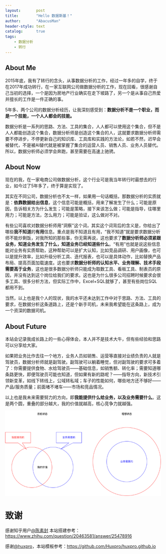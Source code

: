 ```yaml
---
layout:       post
title:        "Hello 数据斯基！"
author:       "AbacusMan"
header-style: text
catalog:      true
tags:
    - 数据分析
    - 转行
---
```

## About Me

2015年底，我有了转行的念头，从事数据分析的工作，经过一年多的自学，终于在2017年成功转行，在一家互联网公司做数据分析的工作，现在回看，很感谢自己当初的选择，一个是因为房地产行业确实在走下坡路了，另一个是从事自己热爱并擅长的工作是一件正确的事。

5年多、两个公司的数据分析经历，让我深刻感受到：**数据分析不是一个职业，而是一个技能，一个人人都会的技能。**

数据分析是一系列的思路、方法、工具的集合，人人都可以使用这个集合，但不是人人都能创造这个集合，数据分析师是创造这个集合的人，这就要求数据分析师需要不停进步，不停更新自己的知识库、工具库和实践的方法论，如若不然，迟早会被替代，不是被AI替代就是被掌握了集合的运营人员、销售人员、业务人员替代。所以，数据分析师必须学会奔跑，甚至需要在高速上驰骋。

## About Now

现在的我，在一家电商公司做数据分析，这个行业可是我当年转行时最想去的行业，如今过了5年多了，终于算是实现了。

其实在不同公司，数据分析也不太一样，如果用一句话概括，那数据分析的实质就是：**依靠数据给出信息**，这个信息可能是概括，用来了解发生了什么；可能是原因，告诉相关方为什么发生；可能是策略，接下来该怎么做；可能是指导，往哪里用力；可能是方法，怎么用力；可能是验证，这么做对不对。

有些公司喜欢对数据分析师用“洞察"这个词，其实这个词背后的含义是，你给出了哪些**我不知道**的**有用**信息。重点是我不知道且有用，“我不知道”就是要求数据分析师不能炒剩饭，对我所知的那些事，你无需再说，这也要求了**数据分析师必须紧跟业务，知道业务发生了什么，知道业务已经知道些什么**。“有用”也就是说这些信息能对业务有实质帮助，这种帮助可以是扩大认知，比如竞品调研、用户画像，也可以是提升效率，比如升级分析工具、迭代报表，也可以是具体动作，比如替换产品布局、提高页面加载速度。这也要求**数据分析师的认知水平、业务理解、技术手段需要高于业务**，这也是很多数据分析师只能成为取数工具、看板工具、制表员的原因，并没有达到这个岗位给我们的要求。这也是为什么很多公司招聘时候要求会很多工具、很多分析方法，但实际工作中，Excel+SQL就够了，甚至有些岗位SQL都用不到。

当然，以上也是我个人的现状，我的水平还未达到工作中对于思路、方法、工具的要求，在数据分析这条道路上，还是个新手司机，未来我希望能在这条路上，成为一个资深的数据司机。

## About Future

本站会记录我成长路上的一些心得体会，本人并不是技术大牛，但有些经验和思路可以分享给大家。

如果把业务比作去往一个地方，业务人员如销售、运营等直接对业绩负责的人就是驾驶员，数据分析师就是副驾驶。副驾驶可以躺着睡觉，但对副驾驶的要求可多着了：你需要提供食物、水给驾驶员——基础信息，如销售额、转化率；需要知道哪条路更快，即便驾驶员可能也知道，但如果有新的路呢？——指导方向，新技术引领新变革，如线下转线上，公域转私域；车子的性能如何，哪些地方还不够好——产品/服务质量；前面堵不堵车——市场和竞品情况。

以上也是我未来需要努力的方向，即**我能提供什么给业务，以及业务需要什么**。这是两个圆，重叠的部分越大，我的价值就越高，核心竞争力就越强。

![1681658972772](image/2023-04-10-Hello-SJSJ/1681658972772.png)


# 致谢

感谢知乎用户[@陈素封](https://www.zhihu.com/people/Feat) 本站搭建参考：https://www.zhihu.com/question/20463581/answer/25478916

感谢[@huxpro](https://huangxuan.me/about/)，本站模板参考：https://github.com/Huxpro/huxpro.github.io
